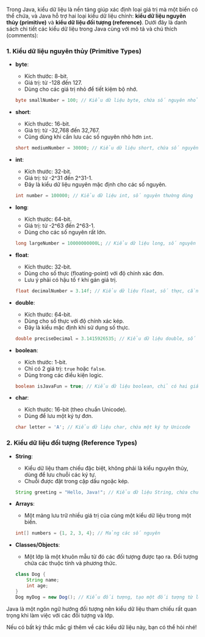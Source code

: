 Trong Java, kiểu dữ liệu là nền tảng giúp xác định loại giá trị mà một biến có thể chứa, và Java hỗ trợ hai loại kiểu dữ liệu chính: **kiểu dữ liệu nguyên thủy (primitive)** và **kiểu dữ liệu đối tượng (reference)**. Dưới đây là danh sách chi tiết các kiểu dữ liệu trong Java cùng với mô tả và chú thích (comments):

### 1. **Kiểu dữ liệu nguyên thủy (Primitive Types)**

- **byte**:
  - Kích thước: 8-bit.
  - Giá trị: từ -128 đến 127.
  - Dùng cho các giá trị nhỏ để tiết kiệm bộ nhớ.
  ```java
  byte smallNumber = 100; // Kiểu dữ liệu byte, chứa số nguyên nhỏ
  ```

- **short**:
  - Kích thước: 16-bit.
  - Giá trị: từ -32,768 đến 32,767.
  - Cũng dùng khi cần lưu các số nguyên nhỏ hơn `int`.
  ```java
  short mediumNumber = 30000; // Kiểu dữ liệu short, chứa số nguyên vừa
  ```

- **int**:
  - Kích thước: 32-bit.
  - Giá trị: từ -2^31 đến 2^31-1.
  - Đây là kiểu dữ liệu nguyên mặc định cho các số nguyên.
  ```java
  int number = 100000; // Kiểu dữ liệu int, số nguyên thường dùng
  ```

- **long**:
  - Kích thước: 64-bit.
  - Giá trị: từ -2^63 đến 2^63-1.
  - Dùng cho các số nguyên rất lớn.
  ```java
  long largeNumber = 10000000000L; // Kiểu dữ liệu long, số nguyên lớn, cần thêm hậu tố 'L'
  ```

- **float**:
  - Kích thước: 32-bit.
  - Dùng cho số thực (floating-point) với độ chính xác đơn.
  - Lưu ý phải có hậu tố `f` khi gán giá trị.
  ```java
  float decimalNumber = 3.14f; // Kiểu dữ liệu float, số thực, cần hậu tố 'f'
  ```

- **double**:
  - Kích thước: 64-bit.
  - Dùng cho số thực với độ chính xác kép.
  - Đây là kiểu mặc định khi sử dụng số thực.
  ```java
  double preciseDecimal = 3.1415926535; // Kiểu dữ liệu double, số thực với độ chính xác cao
  ```

- **boolean**:
  - Kích thước: 1-bit.
  - Chỉ có 2 giá trị: `true` hoặc `false`.
  - Dùng trong các điều kiện logic.
  ```java
  boolean isJavaFun = true; // Kiểu dữ liệu boolean, chỉ có hai giá trị true hoặc false
  ```

- **char**:
  - Kích thước: 16-bit (theo chuẩn Unicode).
  - Dùng để lưu một ký tự đơn.
  ```java
  char letter = 'A'; // Kiểu dữ liệu char, chứa một ký tự Unicode
  ```

### 2. **Kiểu dữ liệu đối tượng (Reference Types)**

- **String**:
  - Kiểu dữ liệu tham chiếu đặc biệt, không phải là kiểu nguyên thủy, dùng để lưu chuỗi các ký tự.
  - Chuỗi được đặt trong cặp dấu ngoặc kép.
  ```java
  String greeting = "Hello, Java!"; // Kiểu dữ liệu String, chứa chuỗi ký tự
  ```

- **Arrays**:
  - Một mảng lưu trữ nhiều giá trị của cùng một kiểu dữ liệu trong một biến.
  ```java
  int[] numbers = {1, 2, 3, 4}; // Mảng các số nguyên
  ```

- **Classes/Objects**:
  - Một lớp là một khuôn mẫu từ đó các đối tượng được tạo ra. Đối tượng chứa các thuộc tính và phương thức.
  ```java
  class Dog {
      String name;
      int age;
  }
  Dog myDog = new Dog(); // Kiểu đối tượng, tạo một đối tượng từ lớp Dog
  ```

Java là một ngôn ngữ hướng đối tượng nên kiểu dữ liệu tham chiếu rất quan trọng khi làm việc với các đối tượng và lớp.

Nếu có bất kỳ thắc mắc gì thêm về các kiểu dữ liệu này, bạn có thể hỏi nhé!